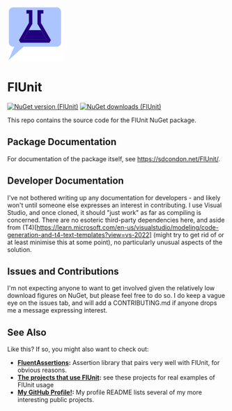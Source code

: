﻿![FlUnit Logo](src/FlUnit-128.png)

# FlUnit

[![NuGet version (FlUnit)](https://img.shields.io/nuget/v/FlUnit.svg?style=flat-square)](https://www.nuget.org/packages/FlUnit/) [![NuGet downloads (FlUnit)](https://img.shields.io/nuget/dt/FlUnit.svg?style=flat-square)](https://www.nuget.org/packages/FlUnit/)

This repo contains the source code for the FlUnit NuGet package.

## Package Documentation

For documentation of the package itself, see https://sdcondon.net/FlUnit/.

## Developer Documentation

I've not bothered writing up any documentation for developers - and likely won't until someone else expresses an interest in contributing.
I use Visual Studio, and once cloned, it should "just work" as far as compiling is concerned.
There are no esoteric third-party dependencies here, and aside from (T4)[https://learn.microsoft.com/en-us/visualstudio/modeling/code-generation-and-t4-text-templates?view=vs-2022] (might try to get rid of or at least minimise this at some point), no particularly unusual aspects of the solution.

## Issues and Contributions

I'm not expecting anyone to want to get involved given the relatively low download figures on NuGet, but please feel free to do so.
I do keep a vague eye on the issues tab, and will add a CONTRIBUTING.md if anyone drops me a message expressing interest.

## See Also

Like this? If so, you might also want to check out:

* **[FluentAssertions](https://fluentassertions.com/):** Assertion library that pairs very well with FlUnit, for obvious reasons.
* **[The projects that use FlUnit](https://github.com/sdcondon/FlUnit/network/dependents):** see these projects for real examples of FlUnit usage
* **[My GitHub Profile!](https://github.com/sdcondon):** My profile README lists several of my more interesting public projects.